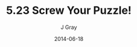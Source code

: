 ---
title: '5.23 Screw Your Puzzle!'
alt: 'Mysteries of the Arcana'
date: '2014-06-18'
author: 'J Gray'
artist: 'Keira'
chapter: '5 Inn Trouble'
filler: false
---